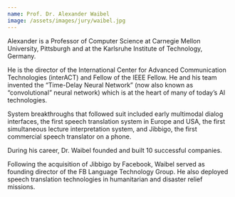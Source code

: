 ```yaml
---
name: Prof. Dr. Alexander Waibel
image: /assets/images/jury/waibel.jpg
---
```

Alexander is a Professor of Computer Science at Carnegie Mellon University, Pittsburgh and at the Karlsruhe Institute of Technology, Germany.

He is the director of the International Center for Advanced Communication Technologies (interACT) and Fellow of the IEEE Fellow. He and his team invented the “Time-Delay Neural Network” (now also known as “convolutional” neural network) which is at the heart of many of today’s AI technologies.

System breakthroughs that followed suit included early multimodal dialog interfaces, the first speech translation system in Europe and USA, the first simultaneous lecture interpretation system, and Jibbigo, the first commercial speech translator on a phone.

During his career, Dr. Waibel founded and built 10 successful companies.

Following the acquisition of Jibbigo by Facebook, Waibel served as founding director of the FB Language Technology Group. He also deployed speech translation technologies in humanitarian and disaster relief missions. 
